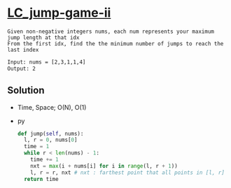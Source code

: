 # [LC_jump-game-ii](https://leetcode.com/problems/jump-game-ii)

```en
Given non-negative integers nums, each num represents your maximum jump length at that idx
From the first idx, find the the minimum number of jumps to reach the last index
```

```txt
Input: nums = [2,3,1,1,4]
Output: 2
```

## Solution

* Time, Space; O(N), O(1)

* py

  ```py
  def jump(self, nums):
    l, r = 0, nums[0]
    time = 1
    while r < len(nums) - 1:
      time += 1
      nxt = max(i + nums[i] for i in range(l, r + 1))
      l, r = r, nxt # nxt : farthest point that all points in [l, r] can reach
    return time
  ```
